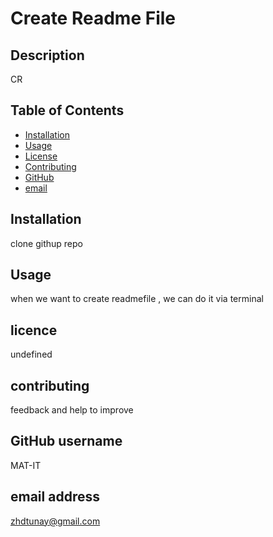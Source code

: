 
# Create Readme File

## Description
CR

## Table of Contents
- [Installation](#installation)
- [Usage](#usage)
- [License](#license)
- [Contributing](#contributing)
- [GitHub ](#github)
- [email ](#email)

## Installation
clone githup repo

## Usage
when we want to create readmefile , we can do it via terminal

## licence
undefined

## contributing
feedback and help to improve

## GitHub username
MAT-IT

## email address
zhdtunay@gmail.com
